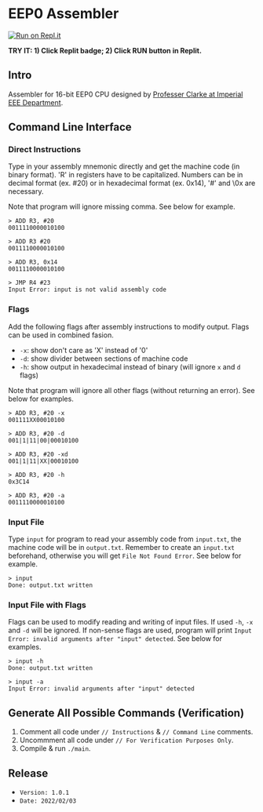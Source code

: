 # EEP0 Assembler

[![Run on Repl.it](https://repl.it/badge/github/samuelpswang/eep0-assembler)](https://repl.it/github/samuelpswang/eep0-assembler)

**TRY IT: 1) Click Replit badge; 2) Click RUN button in Replit.**

## Intro
Assembler for 16-bit EEP0 CPU designed by [Professer Clarke at Imperial EEE Department](https://www.imperial.ac.uk/people/t.clarke).

## Command Line Interface
### Direct Instructions
Type in your assembly mnemonic directly and get the machine code (in binary format). 
'R' in registers have to be capitalized. Numbers can be in decimal format (ex. #20) or in hexadecimal format (ex. 0x14), \'#\' and \0x are necessary. 

Note that program will ignore missing comma. See below for example.

```
> ADD R3, #20
0011110000010100

> ADD R3 #20
0011110000010100

> ADD R3, 0x14
0011110000010100

> JMP R4 #23
Input Error: input is not valid assembly code
```

### Flags

Add the following flags after assembly instructions to modify output. Flags can be used in combined fasion.

* `-x`: show don't care as 'X' instead of '0'
* `-d`: show divider between sections of machine code
* `-h`: show output in hexadecimal instead of binary (will ignore `x` and `d` flags)

Note that program will ignore all other flags (without returning an error). See below for examples.

```
> ADD R3, #20 -x
001111XX00010100

> ADD R3, #20 -d
001|1|11|00|00010100

> ADD R3, #20 -xd
001|1|11|XX|00010100

> ADD R3, #20 -h
0x3C14

> ADD R3, #20 -a
0011110000010100
```

### Input File
Type `input` for program to read your assembly code from `input.txt`, the machine code will be in `output.txt`. Remember to create an `input.txt` beforehand, otherwise you will get `File Not Found Error`. See below for example.
```
> input
Done: output.txt written
```

### Input File with Flags
Flags can be used to modify reading and writing of input files. If used `-h`, `-x` and `-d` will be ignored. If non-sense flags are used, program will print `Input Error: invalid arguments after "input" detected`. See below for examples.
```
> input -h
Done: output.txt written

> input -a
Input Error: invalid arguments after "input" detected
```

## Generate All Possible Commands (Verification)
1. Comment all code under `// Instructions` & `// Command Line` comments.
2. Uncommment all code under `// For Verification Purposes Only`.
3. Compile & run `./main`. 

## Release
* `Version: 1.0.1`
* `Date: 2022/02/03`
